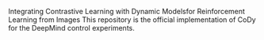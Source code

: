 Integrating Contrastive Learning with Dynamic Modelsfor Reinforcement Learning from Images
This repository is the official implementation of CoDy for the DeepMind control experiments.
